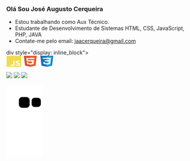### Olá Sou José Augusto Cerqueira


- Estou trabalhando como Aux Técnico.
-  Estudante de Desenvolvimento de Sistemas HTML, CSS, JavaScript, PHP, JAVA
- Contate-me pelo email: jaacerqueira@gmail.com


div style="display: inline_block"><br>
  <img align="center" alt="Augusto-Js" height="30" width="40" src="https://raw.githubusercontent.com/devicons/devicon/master/icons/javascript/javascript-plain.svg">
  <img align="center" alt="Augusto-HTML" height="30" width="40" src="https://raw.githubusercontent.com/devicons/devicon/master/icons/html5/html5-original.svg">
  <img align="center" alt="Augusto-CSS" height="30" width="40" src="https://raw.githubusercontent.com/devicons/devicon/master/icons/css3/css3-original.svg">
</div>

<div>
  
  <a href="https://instagram.com/augusto_cerqueira2013" target="_blank"><img src="https://img.shields.io/badge/-Instagram-%23E4405F?style=for-the-badge&logo=instagram&logoColor=white" target="_blank"></a> 
  <a href = "mailto:contatojaacerqueira@gmail.com"><img src="https://img.shields.io/badge/-Gmail-%23333?style=for-the-badge&logo=gmail&logoColor=white" target="_blank"></a>
  <a href="https://wwwhttps://www.linkedin.com/in/jose-augusto-cerqueira-5b333038?lipi=urn%3Ali%3Apage%3Ad_flagship3_profile_view_base_contact_details%3BFFj%2Bx8lYSVWnU2ZEwih6fQ%3D%3D." target="_blank"><img src="https://img.shields.io/badge/-LinkedIn-%230077B5?style=for-the-badge&logo=linkedin&logoColor=white" target="_blank"></a> 
 
  ![Snake animation](https://github.com/rafaballerini/rafaballerini/blob/output/github-contribution-grid-snake.svg)
 
  
  
  </div>
  
